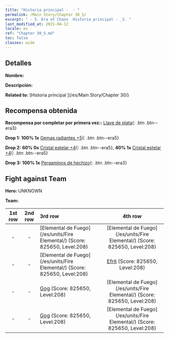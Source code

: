 ```yaml
---
title: "Historia principal -  - "
permalink: /Main Story/Chapter 30_5/
excerpt: " - 5. Era of Chaos  Historia principal - _5. "
last_modified_at: 2021-04-12
locale: es
ref: "Chapter 30_5.md"
toc: false
classes: wide
---
```


## Detalles

 **Nombre:** 

 **Descripción:** 

 **Related to:** [Historia principal ](/es/Main Story/Chapter 30/)

## Recompensa obtenida

 **Recompensa por completar por primera vez::** [Llave de plata](/es/Items/con_693/){: .btn .btn--era3}

 **Drop 1:** **100% 1x** [Gemas radiantes +5](/es/Items/mat_100/){: .btn .btn--era5}

 **Drop 2:** **60% 0x** [Cristal estelar +4](/es/Items/mat_94/){: .btn .btn--era5}, **40% 1x** [Cristal estelar +4](/es/Items/mat_94/){: .btn .btn--era5}

 **Drop 3:** **100% 1x** [Pergaminos de hechizo](/es/Items/con_694/){: .btn .btn--era3}


## Fight against Team
 **Hero:** UNKNOWN

 **Team:**


  | 1st row | 2nd row | 3rd row | 4th row |
  |:----:|:----:|:----|:----:|
  | - | - | [Elemental de Fuego](/es/units/Fire Elemental/) (Score: 825650, Level:208)  | [Elemental de Fuego](/es/units/Fire Elemental/) (Score: 825650, Level:208)  |
  | - | - | [Elemental de Fuego](/es/units/Fire Elemental/) (Score: 825650, Level:208)  | [Efrit](/es/units/Efreeti/) (Score: 825650, Level:208)  |
  | - | - | [Gog](/es/units/Gog/) (Score: 825650, Level:208)  | [Elemental de Fuego](/es/units/Fire Elemental/) (Score: 825650, Level:208)  |
  | - | - | [Gog](/es/units/Gog/) (Score: 825650, Level:208)  | [Elemental de Fuego](/es/units/Fire Elemental/) (Score: 825650, Level:208)  |


